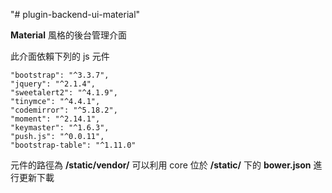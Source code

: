 "# plugin-backend-ui-material"

**Material** 風格的後台管理介面

此介面依賴下列的 js 元件

    "bootstrap": "^3.3.7",
    "jquery": "^2.1.4",
    "sweetalert2": "^4.1.9",
    "tinymce": "^4.4.1",
    "codemirror": "^5.18.2",
    "moment": "^2.14.1",
    "keymaster": "^1.6.3",
    "push.js": "^0.0.11",
    "bootstrap-table": "^1.11.0"

元件的路徑為  **/static/vendor/**
可以利用 core 位於 **/static/** 下的 **bower.json** 進行更新下載